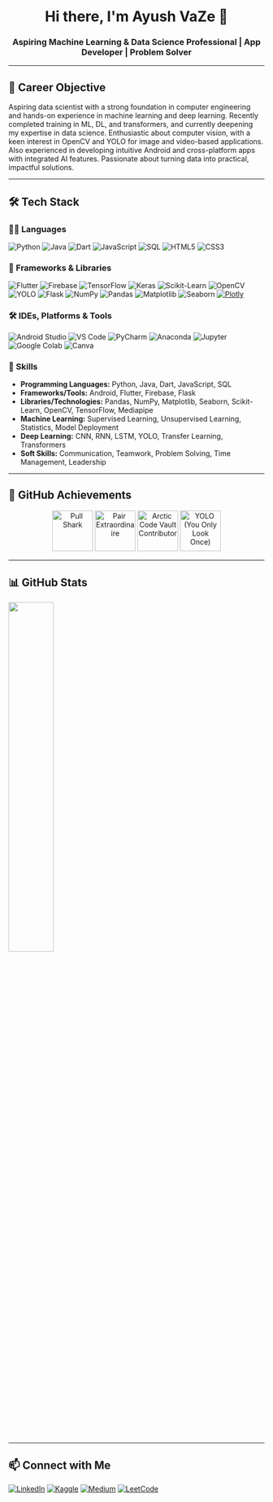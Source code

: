 <h1 align="center">Hi there, I'm Ayush VaZe 👋</h1> 
<h3 align="center">Aspiring Machine Learning & Data Science Professional | App Developer | Problem Solver</h3>  
     
---          
## 🎯 Career Objective  

Aspiring data scientist with a strong foundation in computer engineering and hands-on experience in machine learning and deep learning. Recently completed training in ML, DL, and transformers, and currently deepening my expertise in data science. Enthusiastic about computer vision, with a keen interest in OpenCV and YOLO for image and video-based applications. Also experienced in developing intuitive Android and cross-platform apps with integrated AI features. Passionate about turning data into practical, impactful solutions.

---   
 
## 🛠 Tech Stack  
 
### 👨‍💻 Languages 
![Python](https://img.shields.io/badge/Python-3776AB?style=for-the-badge&logo=python&logoColor=white)  ![Java](https://img.shields.io/badge/Java-007396?style=for-the-badge&logo=java&logoColor=white)  ![Dart](https://img.shields.io/badge/Dart-0175C2?style=for-the-badge&logo=dart&logoColor=white)  ![JavaScript](https://img.shields.io/badge/JavaScript-F7DF1E?style=for-the-badge&logo=javascript&logoColor=black)  ![SQL](https://img.shields.io/badge/SQL-4479A1?style=for-the-badge&logo=postgresql&logoColor=white)  ![HTML5](https://img.shields.io/badge/HTML5-E34F26?style=for-the-badge&logo=html5&logoColor=white)  ![CSS3](https://img.shields.io/badge/CSS3-1572B6?style=for-the-badge&logo=css3&logoColor=white)  

### 🧩 Frameworks & Libraries  
![Flutter](https://img.shields.io/badge/Flutter-02569B?style=for-the-badge&logo=flutter&logoColor=white)  ![Firebase](https://img.shields.io/badge/Firebase-FFCA28?style=for-the-badge&logo=firebase&logoColor=black)  ![TensorFlow](https://img.shields.io/badge/TensorFlow-FF6F00?style=for-the-badge&logo=tensorflow&logoColor=white)  ![Keras](https://img.shields.io/badge/Keras-D00000?style=for-the-badge&logo=keras&logoColor=white)  ![Scikit-Learn](https://img.shields.io/badge/Scikit--Learn-F7931E?style=for-the-badge&logo=scikit-learn&logoColor=white)  ![OpenCV](https://img.shields.io/badge/OpenCV-5C3EE8?style=for-the-badge&logo=opencv&logoColor=white)  ![YOLO](https://img.shields.io/badge/YOLO-FFDD00?style=for-the-badge&logo=github&logoColor=black)  ![Flask](https://img.shields.io/badge/Flask-000000?style=for-the-badge&logo=flask&logoColor=white)  ![NumPy](https://img.shields.io/badge/NumPy-013243?style=for-the-badge&logo=numpy&logoColor=white)  ![Pandas](https://img.shields.io/badge/Pandas-150458?style=for-the-badge&logo=pandas&logoColor=white)  ![Matplotlib](https://img.shields.io/badge/Matplotlib-008C93?style=for-the-badge&logo=matplotlib&logoColor=white)  ![Seaborn](https://img.shields.io/badge/Seaborn-9E5C5B?style=for-the-badge&logo=seaborn&logoColor=white)  [![Plotly](https://img.shields.io/badge/Plotly-3F4F75?style=for-the-badge&logo=plotly&logoColor=white)](https://plotly.com)


### 🛠 IDEs, Platforms & Tools  
![Android Studio](https://img.shields.io/badge/Android%20Studio-3DDC84?style=for-the-badge&logo=android-studio&logoColor=white)  ![VS Code](https://img.shields.io/badge/VS%20Code-007ACC?style=for-the-badge&logo=visual-studio-code&logoColor=white)  ![PyCharm](https://img.shields.io/badge/PyCharm-000000?style=for-the-badge&logo=pycharm&logoColor=white)  ![Anaconda](https://img.shields.io/badge/Anaconda-44A833?style=for-the-badge&logo=anaconda&logoColor=white)  ![Jupyter](https://img.shields.io/badge/Jupyter-F37626?style=for-the-badge&logo=jupyter&logoColor=white)  ![Google Colab](https://img.shields.io/badge/Google%20Colab-F9AB00?style=for-the-badge&logo=google-colab&logoColor=white)  ![Canva](https://img.shields.io/badge/Canva-00C4CC?style=for-the-badge&logo=canva&logoColor=white)  



### 📜 Skills
- **Programming Languages:** Python, Java, Dart, JavaScript, SQL  
- **Frameworks/Tools:** Android, Flutter, Firebase, Flask  
- **Libraries/Technologies:** Pandas, NumPy, Matplotlib, Seaborn, Scikit-Learn, OpenCV, TensorFlow, Mediapipe 
- **Machine Learning:** Supervised Learning, Unsupervised Learning, Statistics, Model Deployment  
- **Deep Learning:** CNN, RNN, LSTM, YOLO, Transfer Learning, Transformers
- **Soft Skills:** Communication, Teamwork, Problem Solving, Time Management, Leadership  

---

## 🏅 GitHub Achievements 

<p align="center">
  <img src="https://github.githubassets.com/images/modules/profile/achievements/pull-shark-default.png" width="80" title="Pull Shark">
  <img src="https://github.githubassets.com/images/modules/profile/achievements/pair-extraordinaire-default.png" width="80" title="Pair Extraordinaire">
  <img src="https://github.githubassets.com/images/modules/profile/achievements/arctic-code-vault-contributor-default.png" width="80" title="Arctic Code Vault Contributor">
  <img src="https://github.githubassets.com/images/modules/profile/achievements/yolo-default.png" width="80" title="YOLO (You Only Look Once)">
</p> 
 
--- 

## 📊 GitHub Stats 

<img src="https://github-readme-streak-stats.herokuapp.com?user=AyushVaZe67&theme=radical&hide_border=true&border_radius=8" width="42%"> 

---

## 📫 Connect with Me  
[![LinkedIn](https://img.shields.io/badge/LinkedIn-0A66C2?style=for-the-badge&logo=linkedin&logoColor=white)](https://www.linkedin.com/in/ayush-vaze-486694280/)  [![Kaggle](https://img.shields.io/badge/Kaggle-20BEFF?style=for-the-badge&logo=kaggle&logoColor=white)](https://www.kaggle.com/ayushvaze67)  [![Medium](https://img.shields.io/badge/Medium-00ab6c?style=for-the-badge&logo=medium&logoColor=white)](https://medium.com/@ayushvaze2003)  [![LeetCode](https://img.shields.io/badge/LeetCode-FFA116?style=for-the-badge&logo=leetcode&logoColor=black)](https://leetcode.com/u/Lw4NvhZnOj/)

